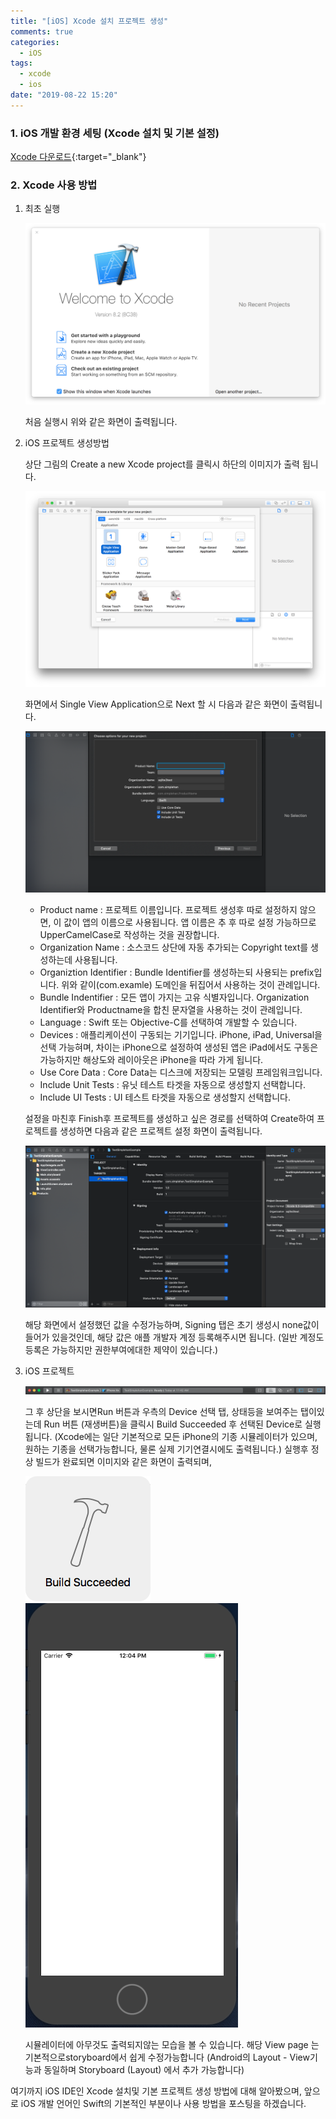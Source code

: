 ```yaml
---
title: "[iOS] Xcode 설치 프로젝트 생성"
comments: true
categories:
  - iOS
tags:
  - xcode
  - ios
date: "2019-08-22 15:20"
---
```


### 1. iOS 개발 환경 세팅 (Xcode 설치 및 기본 설정)

[Xcode 다운로드](https://developer.apple.com/xcode/download/){:target="_blank"} 

### 2. Xcode 사용 방법

  1. 최초 실행

     ![img](\assets\images\ios\xcode-splash.png)

     처음 실행시 위와 같은 화면이 출력됩니다.

  2. iOS 프로젝트 생성방법

     상단 그림의 Create a new Xcode project를 클릭시 하단의 이미지가 출력 됩니다.

     ![img](\assets\images\ios\xcode-new-project-template.png)

     화면에서 Single View Application으로 Next 할 시 다음과 같은 화면이 출력됩니다.

     ![img](\assets\images\ios\singleNext.png)

     - Product name : 프로젝트 이름입니다. 프로젝트 생성후 따로 설정하지 않으면, 이 값이 앱의 이름으로 사용됩니다. 앱 이름은 추 후 따로 설정 가능하므로 UpperCamelCase로 작성하는 것을 권장합니다.
     - Organization Name : 소스코드 상단에 자동 추가되는 Copyright text를 생성하는데 사용됩니다.
     - Organiztion Identifier : Bundle Identifier를 생성하는되 사용되는 prefix입니다. 위와 같이(com.examle) 도메인을 뒤집어서 사용하는 것이 관례입니다.
     - Bundle Indentifier : 모든 앱이 가지는 고유 식별자입니다. Organization Identifier와 Productname을 합친 문자열을 사용하는 것이 관례입니다.
     - Language : Swift 또는 Objective-C를 선택하여 개발할 수 있습니다.
     - Devices : 애플리케이션이 구동되는 기기입니다. iPhone, iPad, Universal을 선택 가능혀며, 차이는 iPhone으로 설정하여 생성된 앱은 iPad에서도 구동은 가능하지만 해상도와 레이아웃은 iPhone을 따라 가게 됩니다.
     - Use Core Data : Core Data는 디스크에 저장되는 모델링 프레임워크입니다.
     - Include Unit Tests : 유닛 테스트 타겟을 자동으로 생성할지 선택합니다.
     - Include UI Tests : UI 테스트 타겟을 자동으로 생성할지 선택합니다.

     설정을 마친후 Finish후 프로젝트를 생성하고 싶은 경로를 선택하여 Create하여 프로젝트를 생성하면 다음과 같은 프로젝트 설정 화면이  출력됩니다.

     ![img](\assets\images\ios\viewpage.png)
     
     해당 화면에서 설정했던 값을 수정가능하며, Signing 탭은 초기 생성시 none값이 들어가 있을것인데, 
     해당 값은 애플 개발자 계정 등록해주시면 됩니다. 
     (일반 계정도 등록은 가능하지만 권한부여에대한 제약이 있습니다.)

  3. iOS 프로젝트 
  
     ![img](\assets\images\ios\top-view.png)

     그 후 상단을 보시면Run 버튼과 우측의 Device 선택 탭, 상태등을 보여주는 탭이있는데
     Run 버튼 (재생버튼)을 클릭시 Build Succeeded 후 선택된 Device로 실행됩니다. 
     (Xcode에는 일단 기본적으로 모든 iPhone의 기종 시뮬레이터가 있으며, 원하는 기종을 선택가능합니다, 물론 실제 기기연결시에도 출력됩니다.)
     실행후 정상 빌드가 완료되면 이미지와 같은 화면이 출력되며, 

     ![img](\assets\images\ios\xcode-build-succeeded.png)
     ![img](\assets\images\ios\amul-view.png)

     시뮬레이터에 아무것도 출력되지않는 모습을 볼 수 있습니다.
     해당 View page 는 기본적으로storyboard에서 쉽게 수정가능합니다 (Android의 Layout - View기능과 동일하며 Storyboard (Layout) 에서  추가 가능합니다)

여기까지 iOS IDE인 Xcode 설치및 기본 프로젝트 생성 방법에 대해 알아봤으며,
앞으로 iOS 개발 언어인 Swift의 기본적인 부분이나 사용 방법을 포스팅을 하겠습니다.